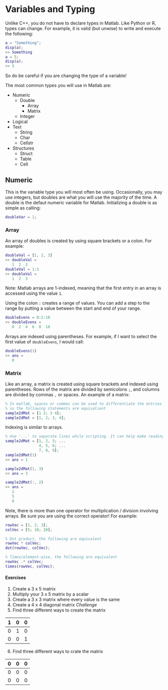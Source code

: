 # Variables and Typing
Unlike C++, you do not have to declare types in Matlab.
Like Python or R, types can change.
For example, it is valid (but unwise) to write and execute the following:

```matlab
a = "Something";
disp(a);
>> Something
a = 5;
disp(a);
>> 5
```

So do be careful if you are changing the type of a variable!

The most common types you will use in Matlab are:

* Numeric
  * Double
    * Array
    * Matrix
  * Integer
* Logical
* Text
  * String
  * Char
  * Cellstr
* Structures
  * Struct
  * Table
  * Cell

## Numeric
This is the variable type you will most often be using.
Occasionally, you may use integers, but doubles are what you will use the majority of the time.
A double is the defaut numeric variable for Matlab.
Initializing a double is as simple as calling:

```matlab
doubleVar = 1;
```
### Array
An array of doubles is created by using square brackets or a colon.
For example:

```matlab
doubleVal = [1, 2, 3]
>> doubleVal = 
   1  2  3
doubleVal = 1:3
>> doubleVal = 
   1  2  3
```
Note: Matlab arrays are 1-indexed, meaning that the first entry in an array is accessed using the value `1`. 

Using the colon `:` creates a range of values. 
You can add a step to the range by putting a value between the start and end of your range.

```matlab
doubleEvens = 0:2:10
>> doubleEvens = 
   0  2  4  6  8  10
```

Arrays are indexed using parentheses.
For example, if I want to select the first value of `doubleEvens`, I would call:
```matlab
doubleEvens(1)
>> ans = 
   0
```

### Matrix

Like an array, a matrix is created using square brackets and indexed using parentheses.
Rows of the matrix are divided by semicolons `;`, and columns are divided by commas `,` or spaces. 
An example of a matrix:
```matlab
% In matlab, spaces or commas can be used to differentiate the entries in a matrix row,
% so the following statements are equivalient
sample2dMat = [1 2; 3 4];
sample2dMat = [1, 2; 3, 4];
```
Indexing is similar to arrays.
```matlab
% Use '...' to separate lines while scripting. It can help make reading the code easier.
sample2dMat = [1, 2, 3; ...
               4, 5, 6; ...
               7, 8, 9];
sample2dMat(1)
>> ans = 1

sample2dMat(1, 3)
>> ans = 3

sample2dMat(:, 2)
>> ans = 
   2
   5
   8
```

Note, there is more than one operator for multiplication / division involving arrays.
Be sure you are using the correct operator!
For example:
```matlab
rowVec = [1, 2, 3];
colVec = [5; 10; 20];

% Dot product, the following are equivalent
rowVec * colVec;
dot(rowVec, colVec);

% Times/element-wise, the following are equivalent
rowVec .* colVec;
times(rowVec, colVec);
```

#### Exercises
1. Create a 3 x 5 matrix
2. Multiply your 3 x 5 matrix by a scalar
3. Create a 3 x 3 matrix where every value is the same
4. Create a 4 x 4 diagonal matrix
*Challenge*
5. Find three different ways to create the matrix 

| 1 | 0 | 0 |
|---|---|---|
| 0 | 1 | 0 |
| 0 | 0 | 1 |

6. Find three different ways to crate the matrix

| 0 | 0 | 0 |
|---|---|---|
| 0 | 0 | 0 |
| 0 | 0 | 0 |
